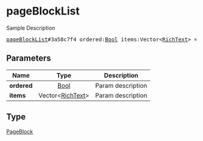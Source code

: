 # pageBlockList

Sample Description

<pre>
<a href="../constructor/pageBlockList.md">pageBlockList</a>#3a58c7f4 ordered:<a href="../type/Bool.md">Bool</a> items:Vector&lt;<a href="../type/RichText.md">RichText</a>&gt; = <a href="../type/PageBlock.md">PageBlock</a>;
</pre>
## Parameters

| Name | Type | Description |
|------|:----:|-------------|
| **ordered** | <a href="../type/Bool.md">Bool</a> | Param description |
| **items** | Vector&lt;<a href="../type/RichText.md">RichText</a>&gt; | Param description |

## Type

<a href="../type/PageBlock.md">PageBlock</a>
